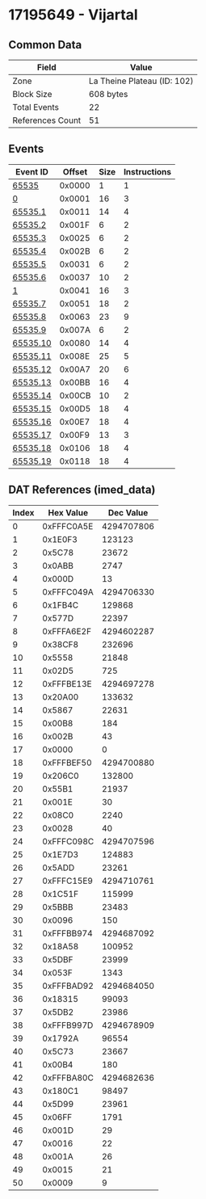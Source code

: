 # 17195649 - Vijartal

## Common Data

| Field            | Value                       |
|------------------|-----------------------------|
| Zone             | La Theine Plateau (ID: 102) |
| Block Size       | 608 bytes                   |
| Total Events     | 22                          |
| References Count | 51                          |

## Events

| Event ID                  | Offset   |   Size |   Instructions |
|---------------------------|----------|--------|----------------|
| [65535](./65535.md)       | 0x0000   |      1 |              1 |
| [0](./0.md)               | 0x0001   |     16 |              3 |
| [65535.1](./65535.1.md)   | 0x0011   |     14 |              4 |
| [65535.2](./65535.2.md)   | 0x001F   |      6 |              2 |
| [65535.3](./65535.3.md)   | 0x0025   |      6 |              2 |
| [65535.4](./65535.4.md)   | 0x002B   |      6 |              2 |
| [65535.5](./65535.5.md)   | 0x0031   |      6 |              2 |
| [65535.6](./65535.6.md)   | 0x0037   |     10 |              2 |
| [1](./1.md)               | 0x0041   |     16 |              3 |
| [65535.7](./65535.7.md)   | 0x0051   |     18 |              2 |
| [65535.8](./65535.8.md)   | 0x0063   |     23 |              9 |
| [65535.9](./65535.9.md)   | 0x007A   |      6 |              2 |
| [65535.10](./65535.10.md) | 0x0080   |     14 |              4 |
| [65535.11](./65535.11.md) | 0x008E   |     25 |              5 |
| [65535.12](./65535.12.md) | 0x00A7   |     20 |              6 |
| [65535.13](./65535.13.md) | 0x00BB   |     16 |              4 |
| [65535.14](./65535.14.md) | 0x00CB   |     10 |              2 |
| [65535.15](./65535.15.md) | 0x00D5   |     18 |              4 |
| [65535.16](./65535.16.md) | 0x00E7   |     18 |              4 |
| [65535.17](./65535.17.md) | 0x00F9   |     13 |              3 |
| [65535.18](./65535.18.md) | 0x0106   |     18 |              4 |
| [65535.19](./65535.19.md) | 0x0118   |     18 |              4 |

## DAT References (imed_data)

|   Index | Hex Value   |   Dec Value |
|---------|-------------|-------------|
|       0 | 0xFFFC0A5E  |  4294707806 |
|       1 | 0x1E0F3     |      123123 |
|       2 | 0x5C78      |       23672 |
|       3 | 0x0ABB      |        2747 |
|       4 | 0x000D      |          13 |
|       5 | 0xFFFC049A  |  4294706330 |
|       6 | 0x1FB4C     |      129868 |
|       7 | 0x577D      |       22397 |
|       8 | 0xFFFA6E2F  |  4294602287 |
|       9 | 0x38CF8     |      232696 |
|      10 | 0x5558      |       21848 |
|      11 | 0x02D5      |         725 |
|      12 | 0xFFFBE13E  |  4294697278 |
|      13 | 0x20A00     |      133632 |
|      14 | 0x5867      |       22631 |
|      15 | 0x00B8      |         184 |
|      16 | 0x002B      |          43 |
|      17 | 0x0000      |           0 |
|      18 | 0xFFFBEF50  |  4294700880 |
|      19 | 0x206C0     |      132800 |
|      20 | 0x55B1      |       21937 |
|      21 | 0x001E      |          30 |
|      22 | 0x08C0      |        2240 |
|      23 | 0x0028      |          40 |
|      24 | 0xFFFC098C  |  4294707596 |
|      25 | 0x1E7D3     |      124883 |
|      26 | 0x5ADD      |       23261 |
|      27 | 0xFFFC15E9  |  4294710761 |
|      28 | 0x1C51F     |      115999 |
|      29 | 0x5BBB      |       23483 |
|      30 | 0x0096      |         150 |
|      31 | 0xFFFBB974  |  4294687092 |
|      32 | 0x18A58     |      100952 |
|      33 | 0x5DBF      |       23999 |
|      34 | 0x053F      |        1343 |
|      35 | 0xFFFBAD92  |  4294684050 |
|      36 | 0x18315     |       99093 |
|      37 | 0x5DB2      |       23986 |
|      38 | 0xFFFB997D  |  4294678909 |
|      39 | 0x1792A     |       96554 |
|      40 | 0x5C73      |       23667 |
|      41 | 0x00B4      |         180 |
|      42 | 0xFFFBA80C  |  4294682636 |
|      43 | 0x180C1     |       98497 |
|      44 | 0x5D99      |       23961 |
|      45 | 0x06FF      |        1791 |
|      46 | 0x001D      |          29 |
|      47 | 0x0016      |          22 |
|      48 | 0x001A      |          26 |
|      49 | 0x0015      |          21 |
|      50 | 0x0009      |           9 |
